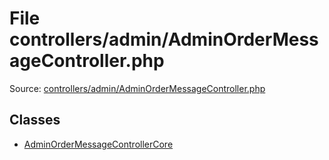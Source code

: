 File controllers/admin/AdminOrderMessageController.php
=========

Source: [controllers/admin/AdminOrderMessageController.php](https://github.com/PrestaShop/PrestaShop/blob/1.6.0.12/controllers/admin/AdminOrderMessageController.php)


Classes
-------

* [AdminOrderMessageControllerCore](class.AdminOrderMessageControllerCore.md)

